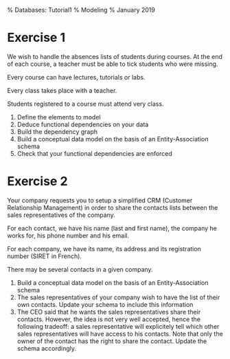 % Databases: Tutorial1
% Modeling
% January 2019

# Exercise 1

We wish to handle the absences lists of students during courses. At the end of each course, a teacher must be able to tick students who were missing.

Every course can have lectures, tutorials or labs.

Every class takes place with a teacher.

Students registered to a course must attend very class.

1. Define the elements to model
2. Deduce functional dependencies on your data
3. Build the dependency graph
4. Build a conceptual data model on the basis of an Entity-Association schema
5. Check that your functional dependencies are enforced

# Exercise 2

Your company requests you to setup a simplified CRM (Customer Relationship Management) in order to share the contacts lists between the sales representatives of the company.

For each contact, we have his name (last and first name), the company he works for, his phone number and his email.

For each company, we have its name, its address and its registration number (SIRET in French).

There may be several contacts in a given company.

1. Build a conceptual data model on the basis of an Entity-Association schema
2. The sales representatives of your company wish to have the list of their own contacts. Update your schema to include this information
3. The CEO said that he wants the sales representatives share their contacts. However, the idea is not very well accepted, hence the following tradeoff: a sales representative will explicitely tell which other sales representatives will have access to his contacts. Note that only the owner of the contact has the right to share the contact. Update the schema accordingly.
